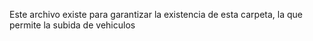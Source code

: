 Este archivo existe para garantizar la existencia de esta carpeta, la que permite la subida de vehiculos